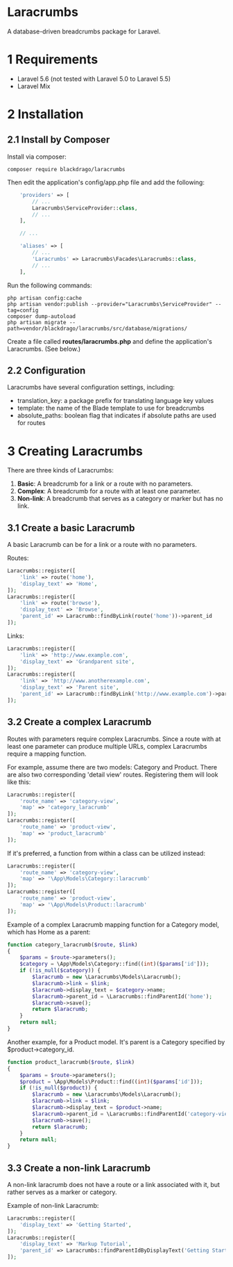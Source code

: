# Laracrumbs
A database-driven breadcrumbs package for Laravel.

# 1 Requirements
- Laravel 5.6 (not tested with Laravel 5.0 to Laravel 5.5)
- Laravel Mix

# 2 Installation
## 2.1 Install by Composer
Install via composer:
```
composer require blackdrago/laracrumbs
```

Then edit the application's config/app.php file and add the following:
```php
    'providers' => [
        // ...
        Laracrumbs\ServiceProvider::class,
        // ...
    ],

    // ...

    'aliases' => [
        // ...
        'Laracrumbs' => Laracrumbs\Facades\Laracrumbs::class,
        // ...
    ],
```

Run the following commands:
```
php artisan config:cache
php artisan vendor:publish --provider="Laracrumbs\ServiceProvider" --tag=config
composer dump-autoload
php artisan migrate --path=vendor/blackdrago/laracrumbs/src/database/migrations/
```

Create a file called **routes/laracrumbs.php** and define the application's Laracrumbs. (See below.)

## 2.2 Configuration
Laracrumbs have several configuration settings, including:

- translation_key: a package prefix for translating language key values
- template: the name of the Blade template to use for breadcrumbs
- absolute_paths: boolean flag that indicates if absolute paths are used for routes

# 3 Creating Laracrumbs
There are three kinds of Laracrumbs:

1. **Basic**: A breadcrumb for a link or a route with no parameters.
2. **Complex**: A breadcrumb for a route with at least one parameter.
3. **Non-link**: A breadcrumb that serves as a category or marker but has no link.

## 3.1 Create a basic Laracrumb
A basic Laracrumb can be for a link or a route with no parameters.

Routes:
```php
Laracrumbs::register([
    'link' => route('home'),
    'display_text' => 'Home',
]);
Laracrumbs::register([
    'link' => route('browse'),
    'display_text' => 'Browse',
    'parent_id' => Laracrumb::findByLink(route('home'))->parent_id
]);
```

Links:
```php
Laracrumbs::register([
    'link' => 'http://www.example.com',
    'display_text' => 'Grandparent site',
]);
Laracrumbs::register([
    'link' => 'http://www.anotherexample.com',
    'display_text' => 'Parent site',
    'parent_id' => Laracrumb::findByLink('http://www.example.com')->parent_id
]);
```

## 3.2 Create a complex Laracrumb
Routes with parameters require complex Laracrumbs. Since a route with at least one parameter can produce multiple URLs, complex Laracrumbs require a mapping function.

For example, assume there are two models: Category and Product. There are also two corresponding 'detail view' routes. Registering them will look like this:
```php
Laracrumbs::register([
    'route_name' => 'category-view',
    'map' => 'category_laracrumb'
]);
Laracrumbs::register([
    'route_name' => 'product-view',
    'map' => 'product_laracrumb'
]);
```

If it's preferred, a function from within a class can be utilized instead:
```php
Laracrumbs::register([
    'route_name' => 'category-view',
    'map' => '\App\Models\Category::laracrumb'
]);
Laracrumbs::register([
    'route_name' => 'product-view',
    'map' => '\App\Models\Product::laracrumb'
]);
```

Example of a complex Laracrumb mapping function for a Category model, which has Home as a parent:
```php
function category_laracrumb($route, $link)
{
    $params = $route->parameters();
    $category = \App\Models\Category::find((int)($params['id']));
    if (!is_null($category)) {
        $laracrumb = new \Laracrumbs\Models\Laracrumb();
        $laracrumb->link = $link;
        $laracrumb->display_text = $category->name;
        $laracrumb->parent_id = \Laracrumbs::findParentId('home');
        $laracrumb->save();
        return $laracrumb;
    }
    return null;
}
```

Another example, for a Product model. It's parent is a Category specified by $product->category_id.
```php
function product_laracrumb($route, $link)
{
    $params = $route->parameters();
    $product = \App\Models\Product::find((int)($params['id']));
    if (!is_null($product)) {
        $laracrumb = new \Laracrumbs\Models\Laracrumb();
        $laracrumb->link = $link;
        $laracrumb->display_text = $product->name;
        $laracrumb->parent_id = \Laracrumbs::findParentId('category-view', ['id' => $product->category_id]);
        $laracrumb->save();
        return $laracrumb;
    }
    return null;
}
```

## 3.3 Create a non-link Laracrumb
A non-link laracrumb does not have a route or a link associated with it, but rather serves as a marker or category. 

Example of non-link Laracrumb:
```php
Laracrumbs::register([
    'display_text' => 'Getting Started',
]);
Laracrumbs::register([
    'display_text' => 'Markup Tutorial',
    'parent_id' => Laracrumbs::findParentIdByDisplayText('Getting Started')
]);
```
